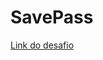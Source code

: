 # SavePass
[Link do desafio](https://efficient-sloth-d85.notion.site/Desafio-01-SavePass-d0b8fee06c7f41e0a9c644a540c2049b#d1b44c42b686460b80897e425d02951f)
